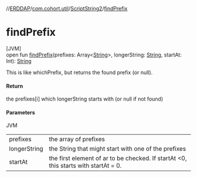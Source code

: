 //[ERDDAP](../../../index.md)/[com.cohort.util](../index.md)/[ScriptString2](index.md)/[findPrefix](find-prefix.md)

# findPrefix

[JVM]\
open fun [findPrefix](find-prefix.md)(prefixes: Array&lt;[String](https://docs.oracle.com/en/java/javase/17/docs/api/java.base/java/lang/String.html)&gt;, longerString: [String](https://docs.oracle.com/en/java/javase/17/docs/api/java.base/java/lang/String.html), startAt: Int): [String](https://docs.oracle.com/en/java/javase/17/docs/api/java.base/java/lang/String.html)

This is like whichPrefix, but returns the found prefix (or null).

#### Return

the prefixes[i] which longerString starts with (or null if not found)

#### Parameters

JVM

| | |
|---|---|
| prefixes | the array of prefixes |
| longerString | the String that might start with one of the prefixes |
| startAt | the first element of ar to be checked. If startAt &lt;0, this starts with startAt = 0. |
